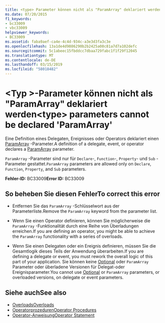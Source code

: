 ```yaml
---
title: <type> Parameter können nicht als "ParamArray" deklariert werden
ms.date: 07/20/2015
f1_keywords:
- bc33009
- vbc33009
helpviewer_keywords:
- BC33009
ms.assetid: faba9aef-ca4e-4c4d-934c-a3e3d3fa3c3e
ms.openlocfilehash: 13a1de4d9886290b2b2425a08c81a7d7a102defc
ms.sourcegitcommit: 5c1abeec15fbddcc7dbaa729fabc1f1f29f12045
ms.translationtype: MT
ms.contentlocale: de-DE
ms.lasthandoff: 03/15/2019
ms.locfileid: "58018482"
---
```

# <a name="type-parameters-cannot-be-declared-paramarray"></a><span data-ttu-id="8ec94-102">\<Typ >-Parameter können nicht als "ParamArray" deklariert werden</span><span class="sxs-lookup"><span data-stu-id="8ec94-102">\<type> parameters cannot be declared 'ParamArray'</span></span>
<span data-ttu-id="8ec94-103">Eine Definition eines Delegaten, Ereignisses oder Operators deklariert einen [ParamArray](../../visual-basic/language-reference/modifiers/paramarray.md) -Parameter.</span><span class="sxs-lookup"><span data-stu-id="8ec94-103">A definition of a delegate, event, or operator declares a [ParamArray](../../visual-basic/language-reference/modifiers/paramarray.md) parameter.</span></span>  
  
 <span data-ttu-id="8ec94-104">`ParamArray` -Parameter sind nur für `Declare`-, `Function`-, `Property`- und `Sub` -Parameter gestattet.</span><span class="sxs-lookup"><span data-stu-id="8ec94-104">`ParamArray` parameters are allowed only on `Declare`, `Function`, `Property`, and `Sub` parameters.</span></span>  
  
 <span data-ttu-id="8ec94-105">**Fehler-ID:** BC33009</span><span class="sxs-lookup"><span data-stu-id="8ec94-105">**Error ID:** BC33009</span></span>  
  
## <a name="to-correct-this-error"></a><span data-ttu-id="8ec94-106">So beheben Sie diesen Fehler</span><span class="sxs-lookup"><span data-stu-id="8ec94-106">To correct this error</span></span>  
  
-   <span data-ttu-id="8ec94-107">Entfernen Sie das `ParamArray` -Schlüsselwort aus der Parameterliste.</span><span class="sxs-lookup"><span data-stu-id="8ec94-107">Remove the `ParamArray` keyword from the parameter list.</span></span>  
  
-   <span data-ttu-id="8ec94-108">Wenn Sie einen Operator definieren, können Sie möglicherweise die `ParamArray` -Funktionalität durch eine Reihe von Überladungen erreichen.</span><span class="sxs-lookup"><span data-stu-id="8ec94-108">If you are defining an operator, you might be able to achieve the `ParamArray` functionality with a series of overloads.</span></span>  
  
-   <span data-ttu-id="8ec94-109">Wenn Sie einen Delegaten oder ein Ereignis definieren, müssen Sie die Gesamtlogik dieses Teils der Anwendung überarbeiten.</span><span class="sxs-lookup"><span data-stu-id="8ec94-109">If you are defining a delegate or event, you must rework the overall logic of this part of your application.</span></span> <span data-ttu-id="8ec94-110">Sie können keine [Optional](../../visual-basic/language-reference/modifiers/optional.md) oder `ParamArray` Parameter oder überladene Versionen für Delegat-oder Ereignisparameter.</span><span class="sxs-lookup"><span data-stu-id="8ec94-110">You cannot use [Optional](../../visual-basic/language-reference/modifiers/optional.md) or `ParamArray` parameters, or overloaded versions, on delegate or event parameters.</span></span>  
  
## <a name="see-also"></a><span data-ttu-id="8ec94-111">Siehe auch</span><span class="sxs-lookup"><span data-stu-id="8ec94-111">See also</span></span>

- [<span data-ttu-id="8ec94-112">Overloads</span><span class="sxs-lookup"><span data-stu-id="8ec94-112">Overloads</span></span>](../../visual-basic/language-reference/modifiers/overloads.md)
- [<span data-ttu-id="8ec94-113">Operatorprozeduren</span><span class="sxs-lookup"><span data-stu-id="8ec94-113">Operator Procedures</span></span>](../../visual-basic/programming-guide/language-features/procedures/operator-procedures.md)
- [<span data-ttu-id="8ec94-114">Operator-Anweisung</span><span class="sxs-lookup"><span data-stu-id="8ec94-114">Operator Statement</span></span>](../../visual-basic/language-reference/statements/operator-statement.md)
